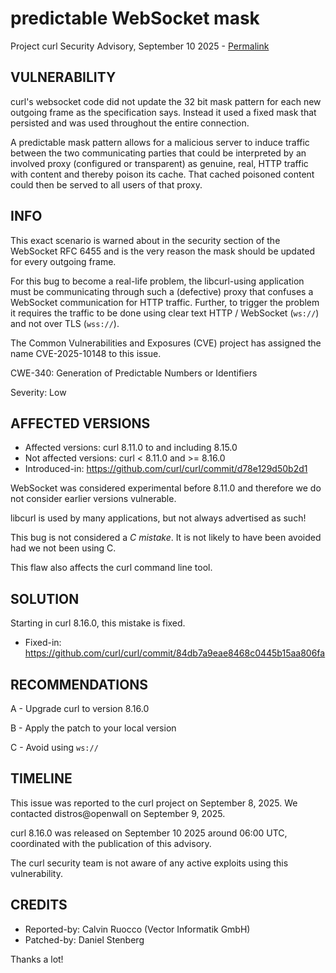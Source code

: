 predictable WebSocket mask
==========================

Project curl Security Advisory, September 10 2025 -
[Permalink](https://curl.se/docs/CVE-2025-10148.html)

VULNERABILITY
-------------

curl's websocket code did not update the 32 bit mask pattern for each new
outgoing frame as the specification says. Instead it used a fixed mask that
persisted and was used throughout the entire connection.

A predictable mask pattern allows for a malicious server to induce traffic
between the two communicating parties that could be interpreted by an involved
proxy (configured or transparent) as genuine, real, HTTP traffic with content
and thereby poison its cache. That cached poisoned content could then be
served to all users of that proxy.

INFO
----

This exact scenario is warned about in the security section of the WebSocket
RFC 6455 and is the very reason the mask should be updated for every outgoing
frame.

For this bug to become a real-life problem, the libcurl-using application must
be communicating through such a (defective) proxy that confuses a WebSocket
communication for HTTP traffic. Further, to trigger the problem it requires
the traffic to be done using clear text HTTP / WebSocket (`ws://`) and not
over TLS (`wss://`).

The Common Vulnerabilities and Exposures (CVE) project has assigned the name
CVE-2025-10148 to this issue.

CWE-340: Generation of Predictable Numbers or Identifiers

Severity: Low

AFFECTED VERSIONS
-----------------

- Affected versions: curl 8.11.0 to and including 8.15.0
- Not affected versions: curl < 8.11.0 and >= 8.16.0
- Introduced-in: https://github.com/curl/curl/commit/d78e129d50b2d1

WebSocket was considered experimental before 8.11.0 and therefore we do not
consider earlier versions vulnerable.

libcurl is used by many applications, but not always advertised as such!

This bug is not considered a *C mistake*. It is not likely to have been
avoided had we not been using C.

This flaw also affects the curl command line tool.

SOLUTION
------------

Starting in curl 8.16.0, this mistake is fixed.

- Fixed-in: https://github.com/curl/curl/commit/84db7a9eae8468c0445b15aa806fa

RECOMMENDATIONS
--------------

 A - Upgrade curl to version 8.16.0

 B - Apply the patch to your local version

 C - Avoid using `ws://`

TIMELINE
--------

This issue was reported to the curl project on September 8, 2025. We contacted
distros@openwall on September 9, 2025.

curl 8.16.0 was released on September 10 2025 around 06:00 UTC, coordinated
with the publication of this advisory.

The curl security team is not aware of any active exploits using this
vulnerability.

CREDITS
-------

- Reported-by: Calvin Ruocco (Vector Informatik GmbH)
- Patched-by: Daniel Stenberg

Thanks a lot!
